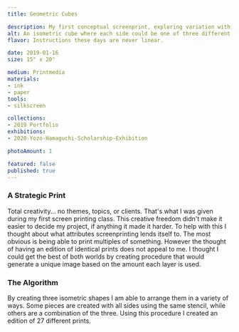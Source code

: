 ```yaml
---
title: Geometric Cubes

description: My first conceptual screenprint, exploring variation within a print through it's procedure.
alt: An isometric cube where each side could be one of three different pieces.
flavor: Instructions these days are never linear.

date: 2019-01-16
size: 15" x 20"

medium: Printmedia
materials:
- ink
- paper
tools:
- silkscreen

collections:
- 2019 Portfolio
exhibitions:
- 2020-Yozo-Hamaguchi-Scholarship-Exhibition

photoAmount: 1

featured: false
published: true
---
```


### A Strategic Print
Total creativity... no themes, topics, or clients.
That's what I was given during my first screen printing class.
This creative freedom didn't make it easier to decide my project, if anything it made it harder.
To help with this I thought about what attributes screenprinting lends itself to.
The most obvious is being able to print multiples of something.
However the thought of having an edition of identical prints does not appeal to me.
I thought I could get the best of both worlds by creating procedure that would generate a unique image based on the amount each layer is used.

### The Algorithm
By creating three isometric shapes I am able to arrange them in a variety of ways.
Some pieces are created with all sides using the same stencil, while others are a combination of the three.
Using this procedure I created an edition of 27 different prints.
